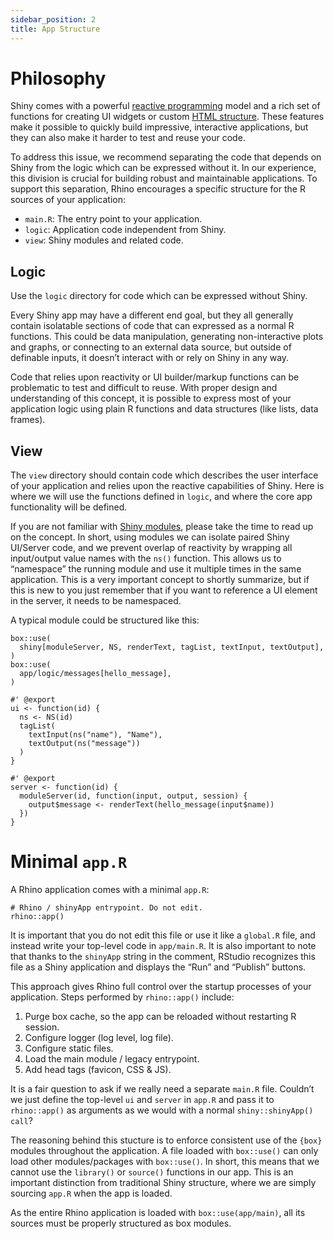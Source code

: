 ```yaml
---
sidebar_position: 2
title: App Structure
---
```


# Philosophy

Shiny comes with a powerful [reactive
programming](https://shiny.rstudio.com/articles/reactivity-overview.html)
model and a rich set of functions for creating UI widgets or custom
[HTML structure](https://shiny.rstudio.com/articles/tag-glossary.html).
These features make it possible to quickly build impressive, interactive
applications, but they can also make it harder to test and reuse your
code.

To address this issue, we recommend separating the code that depends on
Shiny from the logic which can be expressed without it. In our
experience, this division is crucial for building robust and
maintainable applications. To support this separation, Rhino encourages
a specific structure for the R sources of your application:

-   `main.R`: The entry point to your application.
-   `logic`: Application code independent from Shiny.
-   `view`: Shiny modules and related code.

## Logic

Use the `logic` directory for code which can be expressed without Shiny.

Every Shiny app may have a different end goal, but they all generally
contain isolatable sections of code that can expressed as a normal R
functions. This could be data manipulation, generating non-interactive
plots and graphs, or connecting to an external data source, but outside
of definable inputs, it doesn’t interact with or rely on Shiny in any
way.

Code that relies upon reactivity or UI builder/markup functions can be
problematic to test and difficult to reuse. With proper design and
understanding of this concept, it is possible to express most of your
application logic using plain R functions and data structures (like
lists, data frames).

## View

The `view` directory should contain code which describes the user
interface of your application and relies upon the reactive capabilities
of Shiny. Here is where we will use the functions defined in `logic`,
and where the core app functionality will be defined.

If you are not familiar with [Shiny
modules](https://shiny.rstudio.com/articles/modules.html), please take
the time to read up on the concept. In short, using modules we can
isolate paired Shiny UI/Server code, and we prevent overlap of
reactivity by wrapping all input/output value names with the `ns()`
function. This allows us to “namespace” the running module and use it
multiple times in the same application. This is a very important concept
to shortly summarize, but if this is new to you just remember that if
you want to reference a UI element in the server, it needs to be
namespaced.

A typical module could be structured like this:

    box::use(
      shiny[moduleServer, NS, renderText, tagList, textInput, textOutput],
    )
    box::use(
      app/logic/messages[hello_message],
    )

    #' @export
    ui <- function(id) {
      ns <- NS(id)
      tagList(
        textInput(ns("name"), "Name"),
        textOutput(ns("message"))
      )
    }

    #' @export
    server <- function(id) {
      moduleServer(id, function(input, output, session) {
        output$message <- renderText(hello_message(input$name))
      })
    }

# Minimal `app.R`

A Rhino application comes with a minimal `app.R`:

    # Rhino / shinyApp entrypoint. Do not edit.
    rhino::app()

It is important that you do not edit this file or use it like a
`global.R` file, and instead write your top-level code in `app/main.R`.
It is also important to note that thanks to the `shinyApp` string in the
comment, RStudio recognizes this file as a Shiny application and
displays the “Run” and “Publish” buttons.

This approach gives Rhino full control over the startup processes of
your application. Steps performed by `rhino::app()` include:

1.  Purge box cache, so the app can be reloaded without restarting R
    session.
2.  Configure logger (log level, log file).
3.  Configure static files.
4.  Load the main module / legacy entrypoint.
5.  Add head tags (favicon, CSS & JS).

It is a fair question to ask if we really need a separate `main.R` file.
Couldn’t we just define the top-level `ui` and `server` in `app.R` and
pass it to `rhino::app()` as arguments as we would with a normal
`shiny::shinyApp() call`?

The reasoning behind this stucture is to enforce consistent use of the
`{box}` modules throughout the application. A file loaded with
`box::use()` can only load other modules/packages with `box::use()`. In
short, this means that we cannot use the `library()` or `source()`
functions in our app. This is an important distinction from traditional
Shiny structure, where we are simply sourcing `app.R` when the app is
loaded.

As the entire Rhino application is loaded with `box::use(app/main)`, all
its sources must be properly structured as box modules.

